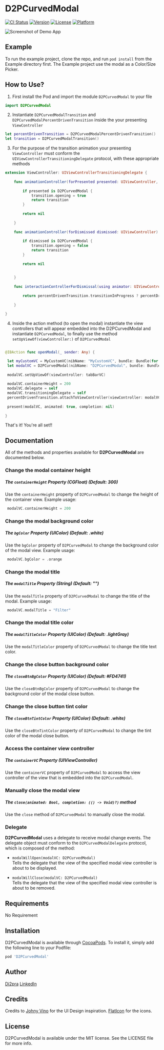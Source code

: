 # D2PCurvedModal

[![CI Status](http://img.shields.io/travis/di2pra/D2PCurvedModal.svg?style=flat)](https://travis-ci.org/di2pra/D2PCurvedModal)
[![Version](https://img.shields.io/cocoapods/v/D2PCurvedModal.svg?style=flat)](http://cocoapods.org/pods/D2PCurvedModal)
[![License](https://img.shields.io/cocoapods/l/D2PCurvedModal.svg?style=flat)](http://cocoapods.org/pods/D2PCurvedModal)
[![Platform](https://img.shields.io/cocoapods/p/D2PCurvedModal.svg?style=flat)](http://cocoapods.org/pods/D2PCurvedModal)

![Screenshot of Demo App](https://github.com/di2pra/D2PCurvedModal/blob/master/image/D2PCurvedModal.gif)

## Example

To run the example project, clone the repo, and run `pod install` from the Example directory first.
The Example project use the modal as a Color/Size Picker.

## How to Use?

1) First install the Pod and import the module `D2PCurvedModal` to your file
```Swift
import D2PCurvedModal
```


2) Instantiate `D2PCurvedModalTransition` and `D2PCurvedModalPercentDrivenTransition` inside the your presenting `ViewController`
```Swift
let percentDrivenTransition = D2PCurvedModalPercentDrivenTransition()
let transition = D2PCurvedModalTransition()
```


3) For the purpose of the transition animation your presenting `ViewController` must conform the `UIViewControllerTransitioningDelegate` protocol, with these appropriate methods
```Swift
extension ViewController: UIViewControllerTransitioningDelegate {
    
    func animationController(forPresented presented: UIViewController, presenting: UIViewController, source: UIViewController) -> UIViewControllerAnimatedTransitioning? {`
       
        if presented is D2PCurvedModal {
            transition.opening = true
            return transition
        }
        
        return nil
        
    }
    
    func animationController(forDismissed dismissed: UIViewController) -> UIViewControllerAnimatedTransitioning? {
        
        if dismissed is D2PCurvedModal {
            transition.opening = false
            return transition
        }
        
        return nil
        
        
    }
    
    func interactionControllerForDismissal(using animator: UIViewControllerAnimatedTransitioning) -> UIViewControllerInteractiveTransitioning? {
        
        return percentDrivenTransition.transitionInProgress ? percentDrivenTransition : nil
        
    }
    
}
```


4) Inside the action method (to open the modal) instantiate the view controllers that will appear embedded into the D2PCurvedModal and instantiate `D2PCurvedModal`, to finally use the method `setUpViewOf(viewController:)` of `D2PCurvedModal`
```Swift

@IBAction func openModal(_ sender: Any) {

 let myCustomVC = MyCustomVC(nibName: "MyCustomVC", bundle: Bundle(for: MyCustomVC.self))
 let modalVC = D2PCurvedModal(nibName: "D2PCurvedModal", bundle: Bundle(for: D2PCurvedModal.self))
 
 modalVC.setUpViewOf(viewController: tabBarVC)
 
 modalVC.containerHeight = 200
 modalVC.delegate = self
 modalVC.transitioningDelegate = self
 percentDrivenTransition.attachToViewController(viewController: modalVC)
 
 present(modalVC, animated: true, completion: nil)
 
}

```


That's it! You're all set!!



## Documentation
All of the methods and properties available for **D2PCurvedModal** are documented below.


### Change the modal container height
##### The `containerHeight` Property (CGFloat) (Default: 300)
Use the `containerHeight` property of `D2PCurvedModal` to change the height of the container view.
Example usage:
```Swift
 modalVC.containerHeight = 200
```


### Change the modal background color
##### The `bgColor` Property (UIColor) (Default: .white)
Use the `bgColor` property of `D2PCurvedModal` to change the background color of the modal view.
Example usage:
```Swift
 modalVC.bgColor = .orange
```

### Change the modal title
##### The `modalTitle` Property (String) (Default: "")
Use the `modalTitle` property of `D2PCurvedModal` to change the title of the modal.
Example usage:
```Swift
 modalVC.modalTitle = "Filter"
```

### Change the modal title color
##### The `modalTitleColor` Property (UIColor) (Default: .lightGray)
Use the `modalTitleColor` property of `D2PCurvedModal` to change the title text color.

### Change the close button background color
##### The `closeBtnBgColor` Property (UIColor) (Default: #FD4741)
Use the `closeBtnBgColor` property of `D2PCurvedModal` to change the background color of the modal close button.


### Change the close button tint color
##### The `closeBtnTintColor` Property (UIColor) (Default: .white)
Use the `closeBtnTintColor` property of `D2PCurvedModal` to change the tint color of the modal close button.

### Access the container view controller
##### The `containerVC` Property (UIViewController)
Use the `containerVC` property of `D2PCurvedModal` to access the view controller of the view that is embedded into the `D2PCurvedModal`.

### Manually close the modal view
##### The `close(animated: Bool, completion: (() -> Void)?)` method
Use the `close` method of `D2PCurvedModal` to manually close the modal.





### Delegate
**D2PCurvedModal** uses a delegate to receive modal change events. The delegate object must conform to the `D2PCurvedModalDelegate` protocol, which is composed of the method:

- `modalWillOpen(modalVC: D2PCurvedModal)`  
Tells the delegate that the view of the specified modal view controller is about to be displayed.

- `modalWillClose(modalVC: D2PCurvedModal)`  
Tells the delegate that the view of the specified modal view controller is about to be removed.

## Requirements

No Requirement

## Installation

D2PCurvedModal is available through [CocoaPods](http://cocoapods.org). To install
it, simply add the following line to your Podfile:

```ruby
pod 'D2PCurvedModal'
```

## Author

[Di2pra](https://twitter.com/di2pra) [LinkedIn](https://www.linkedin.com/in/di2pra/)

## Credits
Credits to [Johny Vino](https://www.behance.net/johnyvino) for the UI Design inspiration. [FlatIcon](https://www.flaticon.com/) for the icons.

## License

D2PCurvedModal is available under the MIT license. See the LICENSE file for more info.
